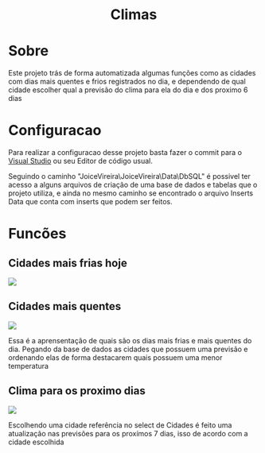 <h1 align="center">Climas</h1>

# Sobre

<p>Este projeto trás de forma automatizada algumas funções como as cidades com dias mais quentes e frios registrados no dia,
  e dependendo de qual cidade escolher qual a previsão do clima para ela do dia e dos proximo 6 dias</p>
 
# Configuracao

<p>Para realizar a configuracao desse projeto basta fazer o commit para o <a href="https://visualstudio.microsoft.com/pt-br/downloads/">Visual Studio</a> ou seu Editor de código usual.</p>
<p>Seguindo o caminho "JoiceVireira\JoiceVireira\Data\DbSQL" é possivel ter acesso a alguns arquivos de criação de uma base de dados e tabelas que o projeto utiliza,
e ainda no mesmo caminho se encontrado o arquivo Inserts Data que conta com inserts que podem ser feitos.</p>

# Funcões

<h2>Cidades mais frias hoje </h2>
 <img src="https://user-images.githubusercontent.com/72620316/158080202-c4f09cfa-62ce-422b-ac19-8f8e39462fcf.png" >
 
 <h2>Cidades mais quentes</h2>
 
 <img src="https://user-images.githubusercontent.com/72620316/158080548-a2852b34-ec7c-4e8c-9062-ce11b6788aba.png">
 
 <p>Essa é a aprensentação de quais são os dias mais frias e mais quentes do dia. Pegando da base de dados as cidades que possuem uma previsão e ordenando 
    elas de forma destacarem quais possuem uma menor temperatura</p>
  
  <h2>Clima para os proximo dias</h2>
  <img src="https://user-images.githubusercontent.com/72620316/158080694-adec7220-a8d7-45cf-a97d-43f2600e592d.png" >
 <p>Escolhendo uma cidade referência no select de Cidades é feito uma atualização nas previsões para os proxímos 7 dias, isso de acordo com a cidade escolhida</p>
